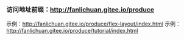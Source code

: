 ### 访问地址前缀：http://fanlichuan.gitee.io/produce

示例：http://fanlichuan.gitee.io/produce/flex-layout/index.html
示例：http://fanlichuan.gitee.io/produce/tutorial/index.html
